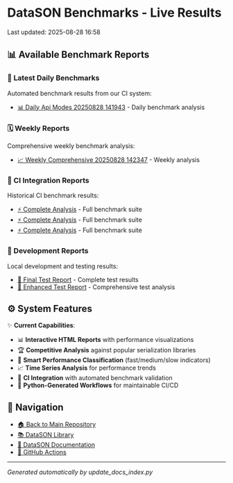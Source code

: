 # DataSON Benchmarks - Live Results

Last updated: 2025-08-28 16:58

## 📊 Available Benchmark Reports

### 🚀 Latest Daily Benchmarks
Automated benchmark results from our CI system:

- [📊 Daily Api Modes 20250828 141943](results/daily_api_modes_20250828_141943_report.html) - Daily benchmark analysis

### 🗓️ Weekly Reports
Comprehensive weekly benchmark analysis:

- [📈 Weekly Comprehensive 20250828 142347](results/weekly_comprehensive_20250828_142347_report.html) - Weekly analysis

### 🔄 CI Integration Reports
Historical CI benchmark results:

- [⚡ Complete Analysis](results/ci_20250619_124048_15758084815_complete_report.html) - Full benchmark suite
- [⚡ Complete Analysis](results/ci_20250619_031310_15748485051_complete_report.html) - Full benchmark suite
- [⚡ Complete Analysis](results/ci_20250618_031200_15722975520_complete_report.html) - Full benchmark suite

### 🧪 Development Reports
Local development and testing results:

- [🎯 Final Test Report](results/final_test_report.html) - Complete test results
- [🎯 Enhanced Test Report](results/test_improved_report.html) - Comprehensive test analysis

## ⚙️ System Features

✨ **Current Capabilities**:
- 📊 **Interactive HTML Reports** with performance visualizations
- 🏆 **Competitive Analysis** against popular serialization libraries
- 🎯 **Smart Performance Classification** (fast/medium/slow indicators)
- 📈 **Time Series Analysis** for performance trends
- 🔄 **CI Integration** with automated benchmark validation
- 🤖 **Python-Generated Workflows** for maintainable CI/CD

## 🔗 Navigation
- [🏠 Back to Main Repository](https://github.com/danielendler/datason-benchmarks)
- [📚 DataSON Library](https://github.com/danielendler/datason)
- [📖 DataSON Documentation](https://datason.readthedocs.io/en/latest/)
- [🔄 GitHub Actions](https://github.com/danielendler/datason-benchmarks/actions)

---
*Generated automatically by update_docs_index.py*
